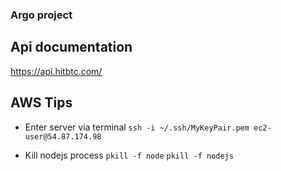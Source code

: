 ### Argo project

## Api documentation

https://api.hitbtc.com/

## AWS Tips

- Enter server via terminal
`ssh -i ~/.ssh/MyKeyPair.pem ec2-user@54.87.174.98`

- Kill nodejs process
`pkill -f node`
`pkill -f nodejs`
